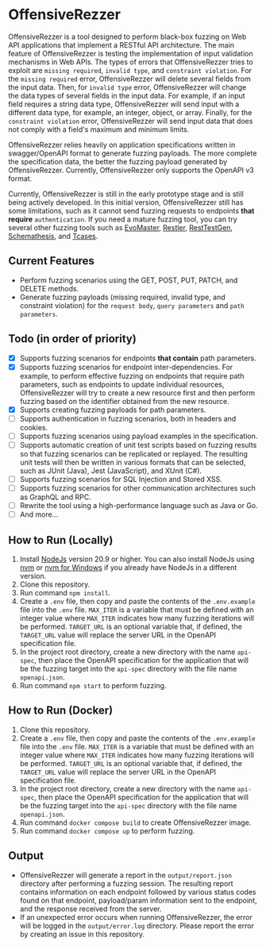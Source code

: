 # OffensiveRezzer

OffensiveRezzer is a tool designed to perform black-box fuzzing on Web API applications that implement a RESTful API architecture. 
The main feature of OffensiveRezzer is testing the implementation of input validation mechanisms in Web APIs. 
The types of errors that OffensiveRezzer tries to exploit are `missing required`, `invalid type`, and `constraint violation`. 
For the `missing required` error, OffensiveRezzer will delete several fields from the input data. 
Then, for `invalid type` error, OffensiveRezzer will change the data types of several fields in the input data. 
For example, if an input field requires a string data type, OffensiveRezzer will send input with a different data type, for example, an integer, object, or array. 
Finally, for the `constraint violation` error, OffensiveRezzer will send input data that does not comply with a field's maximum and minimum limits.

OffensiveRezzer relies heavily on application specifications written in swagger/OpenAPI format to generate fuzzing payloads. The more complete the specification data, 
the better the fuzzing payload generated by OffensiveRezzer. Currently, OffensiveRezzer only supports the OpenAPI v3 format.

Currently, OffensiveRezzer is still in the early prototype stage and is still being actively developed. 
In this initial version, OffensiveRezzer still has some limitations, such as it cannot send fuzzing requests to endpoints **that require** `authentication`. 
If you need a mature fuzzing tool, you can try several other fuzzing tools such as [EvoMaster](https://github.com/EMResearch/EvoMaster), [Restler](https://github.com/microsoft/restler-fuzzer), 
[RestTestGen](https://github.com/SeUniVr/RestTestGen), [Schemathesis](https://github.com/schemathesis/schemathesis), and [Tcases](https://github.com/Cornutum/tcases).

## Current Features

- Perform fuzzing scenarios using the GET, POST, PUT, PATCH, and DELETE methods.
- Generate fuzzing payloads (missing required, invalid type, and constraint violation) for the `request body`, `query parameters` and `path parameters`.

## Todo (in order of priority)
- [x] Supports fuzzing scenarios for endpoints **that contain** path parameters.
- [x] Supports fuzzing scenarios for endpoint inter-dependencies. For example, to perform effective fuzzing on endpoints that require path parameters, such as endpoints to update individual resources, OffensiveRezzer will try to create a new resource first and then perform fuzzing based on the identifier obtained from the new resource.
- [x] Supports creating fuzzing payloads for path parameters.
- [ ] Supports authentication in fuzzing scenarios, both in headers and cookies.
- [ ] Supports fuzzing scenarios using payload examples in the specification.
- [ ] Supports automatic creation of unit test scripts based on fuzzing results so that fuzzing scenarios can be replicated or replayed. The resulting unit tests will then be written in various formats that can be selected, such as JUnit (Java), Jest (JavaScript), and XUnit (C#).
- [ ] Supports fuzzing scenarios for SQL Injection and Stored XSS.
- [ ] Supports fuzzing scenarios for other communication architectures such as GraphQL and RPC.
- [ ] Rewrite the tool using a high-performance language such as Java or Go.
- [ ] And more...

## How to Run (Locally)
1. Install [NodeJs](https://nodejs.org) version 20.9 or higher. You can also install NodeJs using [nvm](https://github.com/nvm-sh/nvm) or [nvm for Windows](https://github.com/coreybutler/nvm-windows) if you already have NodeJs in a different version.
2. Clone this repository.
3. Run command `npm install`.
4. Create a `.env` file, then copy and paste the contents of the `.env.example` file into the `.env` file. `MAX_ITER` is a variable that must be defined with an integer value where `MAX_ITER` indicates how many fuzzing iterations will be performed. `TARGET_URL` is an optional variable that, if defined, the `TARGET_URL` value will replace the server URL in the OpenAPI specification file.
5. In the project root directory, create a new directory with the name `api-spec`, then place the OpenAPI specification for the application that will be the fuzzing target into the `api-spec` directory with the file name `openapi.json`.
6. Run command `npm start` to perform fuzzing.

## How to Run (Docker)
1. Clone this repository.
2. Create a `.env` file, then copy and paste the contents of the `.env.example` file into the `.env` file. `MAX_ITER` is a variable that must be defined with an integer value where `MAX_ITER` indicates how many fuzzing iterations will be performed. `TARGET_URL` is an optional variable that, if defined, the `TARGET_URL` value will replace the server URL in the OpenAPI specification file.
3. In the project root directory, create a new directory with the name `api-spec`, then place the OpenAPI specification for the application that will be the fuzzing target into the `api-spec` directory with the file name `openapi.json`.
4. Run command `docker compose build` to create OffensiveRezzer image.
5. Run command `docker compose up` to perform fuzzing.

## Output
- OffensiveRezzer will generate a report in the `output/report.json` directory after performing a fuzzing session. The resulting report contains information on each endpoint followed by various status codes found on that endpoint, payload/param information sent to the endpoint, and the response received from the server.
- If an unexpected error occurs when running OffensiveRezzer, the error will be logged in the `output/error.log` directory. Please report the error by creating an issue in this repository.
